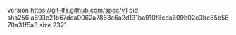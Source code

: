 version https://git-lfs.github.com/spec/v1
oid sha256:a693e21b67dca0062a7863c6a2d131ba910f8cda609b02e3be85b5870a31f5a3
size 2321
